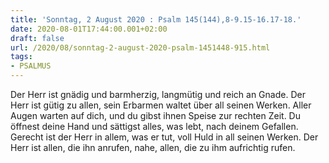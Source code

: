```yaml
---
title: 'Sonntag, 2 August 2020 : Psalm 145(144),8-9.15-16.17-18.'
date: 2020-08-01T17:44:00.001+02:00
draft: false
url: /2020/08/sonntag-2-august-2020-psalm-1451448-915.html
tags: 
- PSALMUS
---
```


Der Herr ist gnädig und barmherzig, langmütig und reich an Gnade. Der Herr ist gütig zu allen, sein Erbarmen waltet über all seinen Werken. Aller Augen warten auf dich, und du gibst ihnen Speise zur rechten Zeit. Du öffnest deine Hand und sättigst alles, was lebt, nach deinem Gefallen. Gerecht ist der Herr in allem, was er tut, voll Huld in all seinen Werken. Der Herr ist allen, die ihn anrufen, nahe, allen, die zu ihm aufrichtig rufen.